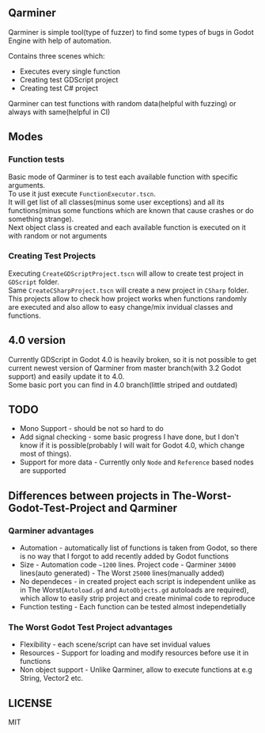 ## Qarminer
Qarminer is simple tool(type of fuzzer) to find some types of bugs in Godot Engine with help of automation.

Contains three scenes which:
- Executes every single function
- Creating test GDScript project
- Creating test C# project

Qarminer can test functions with random data(helpful with fuzzing) or always with same(helpful in CI)

## Modes
### Function tests
Basic mode of Qarminer is to test each available function with specific arguments.  
To use it just execute `FunctionExecutor.tscn`.  
It will get list of all classes(minus some user exceptions) and all its functions(minus some functions which are known that cause crashes or do something strange).  
Next object class is created and each available function is executed on it with random or not arguments

### Creating Test Projects
Executing `CreateGDScriptProject.tscn` will allow to create test project in `GDScript` folder.  
Same `CreateCSharpProject.tscn` will create a new project in `CSharp` folder.  
This projects allow to check how project works when functions randomly are executed and also allow to easy change/mix invidual classes and functions.

## 4.0 version
Currently GDScript in Godot 4.0 is heavily broken, so it is not possible to get current newest version of Qarminer from master branch(with 3.2 Godot support) and easily update it to 4.0.  
Some basic port you can find in 4.0 branch(little striped and outdated)

## TODO
- Mono Support - should be not so hard to do
- Add signal checking - some basic progress I have done, but I don't know if it is possible(probably I will wait for Godot 4.0, which change most of things).
- Support for more data - Currently only `Node` and `Reference` based nodes are supported

## Differences between projects in The-Worst-Godot-Test-Project and Qarminer
### Qarminer advantages
- Automation - automatically list of functions is taken from Godot, so there is no way that I forgot to add recently added by Godot functions
- Size - Automation code `~1200` lines. Project code - Qarminer `34000` lines(auto generated) - The Worst `25000` lines(manually added)
- No dependeces - in created project each script is independent unlike as in The Worst(`Autoload.gd` and `AutoObjects.gd` autoloads are required), which allow to easily strip project and create minimal code to reproduce
- Function testing - Each function can be tested almost independetially

### The Worst Godot Test Project advantages
- Flexibility - each scene/script can have set invidual values
- Resources - Support for loading and modify resources before use it in functions
- Non object support - Unlike Qarminer, allow to execute functions at e.g String, Vector2 etc.

## LICENSE
MIT
